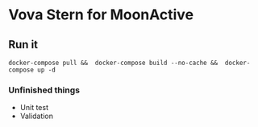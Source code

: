# Vova Stern for MoonActive
## Run it
```
docker-compose pull &&  docker-compose build --no-cache &&  docker-compose up -d
```

### Unfinished things
* Unit test
* Validation
